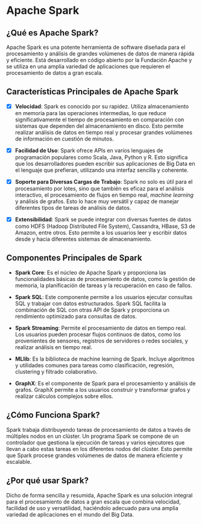 # Apache Spark

## ¿Qué es Apache Spark?

Apache Spark es una potente herramienta de software diseñada para el procesamiento y análisis de grandes volúmenes de datos de manera rápida y eficiente. Está desarrollado en código abierto por la Fundación Apache y se utiliza en una amplia variedad de aplicaciones que requieren el procesamiento de datos a gran escala.

## Características Principales de Apache Spark

- [x] **Velocidad**: Spark es conocido por su rapidez. Utiliza almacenamiento en memoria para las operaciones intermedias, lo que reduce significativamente el tiempo de procesamiento en comparación con sistemas que dependen del almacenamiento en disco. Esto permite realizar análisis de datos en tiempo real y procesar grandes volúmenes de información en cuestión de minutos.
      
- [x] **Facilidad de Uso**: Spark ofrece APIs en varios lenguajes de programación populares como Scala, Java, Python y R. Esto significa que los desarrolladores pueden escribir sus aplicaciones de Big Data en el lenguaje que prefieran, utilizando una interfaz sencilla y coherente.

- [x] **Soporte para Diversas Cargas de Trabajo**: Spark no solo es útil para el procesamiento por lotes, sino que también es eficaz para el análisis interactivo, el procesamiento de flujos en tiempo real, _machine learning_ y análisis de grafos. Esto lo hace muy versátil y capaz de manejar diferentes tipos de tareas de análisis de datos.

- [x] **Extensibilidad**: Spark se puede integrar con diversas fuentes de datos como HDFS (Hadoop Distributed File System), Cassandra, HBase, S3 de Amazon, entre otros. Esto permite a los usuarios leer y escribir datos desde y hacia diferentes sistemas de almacenamiento.

## Componentes Principales de Spark

* **Spark Core**: Es el núcleo de Apache Spark y proporciona las funcionalidades básicas de procesamiento de datos, como la gestión de memoria, la planificación de tareas y la recuperación en caso de fallos.

* **Spark SQL**: Este componente permite a los usuarios ejecutar consultas SQL y trabajar con datos estructurados. Spark SQL facilita la combinación de SQL con otras API de Spark y proporciona un rendimiento optimizado para consultas de datos.

* **Spark Streaming**: Permite el procesamiento de datos en tiempo real. Los usuarios pueden procesar flujos continuos de datos, como los provenientes de sensores, registros de servidores o redes sociales, y realizar análisis en tiempo real.

* **MLlib**: Es la biblioteca de machine learning de Spark. Incluye algoritmos y utilidades comunes para tareas como clasificación, regresión, clustering y filtrado colaborativo.

* **GraphX**: Es el componente de Spark para el procesamiento y análisis de grafos. GraphX permite a los usuarios construir y transformar grafos y realizar cálculos complejos sobre ellos.

## ¿Cómo Funciona Spark?

Spark trabaja distribuyendo tareas de procesamiento de datos a través de múltiples nodos en un clúster. Un programa Spark se compone de un controlador que gestiona la ejecución de tareas y varios ejecutores que llevan a cabo estas tareas en los diferentes nodos del clúster. Esto permite que Spark procese grandes volúmenes de datos de manera eficiente y escalable.

## ¿Por qué usar Spark?

Dicho de forma sencilla y resumida, Apache Spark es una solución integral para el procesamiento de datos a gran escala que combina velocidad, facilidad de uso y versatilidad, haciéndolo adecuado para una amplia variedad de aplicaciones en el mundo del Big Data.



